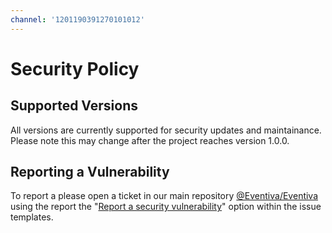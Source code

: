 ```yaml
---
channel: '1201190391270101012'
---
```


# Security Policy

## Supported Versions

All versions are currently supported for security updates and maintainance. Please note this may change after the project reaches version 1.0.0.

## Reporting a Vulnerability

To report a please open a ticket in our main repository [@Eventiva/Eventiva](https://github.com/Eventiva/Eventiva/) using the report the "[Report a security vulnerability](https://github.com/Eventiva/Eventiva/security/advisories/new)" option within the issue templates.
